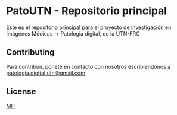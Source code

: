 # PatoUTN - Repositorio principal

Este es el repositorio principal para el proyecto de investigación en Imágenes Médicas -> Patología digital, de la UTN-FRC

## Contributing

Para contribuir, ponete en contacto con nosotros escribiendonos a patologia.digital.utn@gmail.com

## License

[MIT](https://choosealicense.com/licenses/mit/)